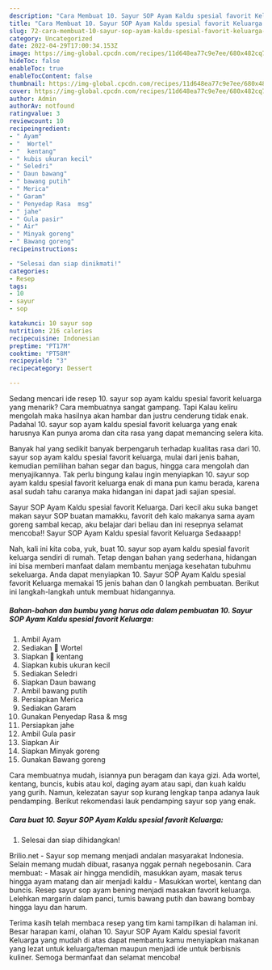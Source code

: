 ```yaml
---
description: "Cara Membuat 10. Sayur SOP Ayam Kaldu spesial favorit Keluarga yang Sempurna, Buat Buka Puasa}"
title: "Cara Membuat 10. Sayur SOP Ayam Kaldu spesial favorit Keluarga yang Sempurna, Buat Buka Puasa}"
slug: 72-cara-membuat-10-sayur-sop-ayam-kaldu-spesial-favorit-keluarga-yang-sempurna-buat-buka-puasa
category: Uncategorized
date: 2022-04-29T17:00:34.153Z
image: https://img-global.cpcdn.com/recipes/11d648ea77c9e7ee/680x482cq70/10-sayur-sop-ayam-kaldu-spesial-favorit-keluarga-foto-resep-utama.jpg
hideToc: false
enableToc: true
enableTocContent: false
thumbnail: https://img-global.cpcdn.com/recipes/11d648ea77c9e7ee/680x482cq70/10-sayur-sop-ayam-kaldu-spesial-favorit-keluarga-foto-resep-utama.jpg
cover: https://img-global.cpcdn.com/recipes/11d648ea77c9e7ee/680x482cq70/10-sayur-sop-ayam-kaldu-spesial-favorit-keluarga-foto-resep-utama.jpg
author: Admin
authorAv: notfound
ratingvalue: 3
reviewcount: 10
recipeingredient:
- " Ayam"
- "  Wortel"
- "  kentang"
- " kubis ukuran kecil"
- " Seledri"
- " Daun bawang"
- " bawang putih"
- " Merica"
- " Garam"
- " Penyedap Rasa  msg"
- " jahe"
- " Gula pasir"
- " Air"
- " Minyak goreng"
- " Bawang goreng"
recipeinstructions:

- "Selesai dan siap dinikmati!"
categories:
- Resep
tags:
- 10
- sayur
- sop

katakunci: 10 sayur sop 
nutrition: 216 calories
recipecuisine: Indonesian
preptime: "PT17M"
cooktime: "PT58M"
recipeyield: "3"
recipecategory: Dessert

---
```



Sedang mencari ide resep 10. sayur sop ayam kaldu spesial favorit keluarga yang menarik? Cara membuatnya sangat gampang. Tapi Kalau keliru mengolah maka hasilnya akan hambar dan justru cenderung tidak enak. Padahal 10. sayur sop ayam kaldu spesial favorit keluarga yang enak harusnya Kan punya aroma dan cita rasa yang dapat memancing selera kita.


Banyak hal yang sedikit banyak berpengaruh terhadap kualitas rasa dari 10. sayur sop ayam kaldu spesial favorit keluarga, mulai dari jenis bahan, kemudian pemilihan bahan segar dan bagus, hingga cara mengolah dan menyajikannya. Tak perlu bingung kalau ingin menyiapkan 10. sayur sop ayam kaldu spesial favorit keluarga enak di mana pun kamu berada, karena asal sudah tahu caranya maka hidangan ini dapat jadi sajian spesial.

Sayur SOP Ayam Kaldu spesial favorit Keluarga. Dari kecil aku suka banget makan sayur SOP buatan mamakku, favorit deh kalo makanya sama ayam goreng sambal kecap, aku belajar dari beliau dan ini resepnya selamat mencoba!! Sayur SOP Ayam Kaldu spesial favorit Keluarga Sedaaapp!


Nah, kali ini kita coba, yuk, buat 10. sayur sop ayam kaldu spesial favorit keluarga sendiri di rumah. Tetap dengan bahan yang sederhana, hidangan ini bisa memberi manfaat dalam membantu menjaga kesehatan tubuhmu sekeluarga. Anda dapat menyiapkan 10. Sayur SOP Ayam Kaldu spesial favorit Keluarga memakai 15 jenis bahan dan 0 langkah pembuatan. Berikut ini langkah-langkah untuk membuat hidangannya.

<!--inarticleads1-->

##### Bahan-bahan dan bumbu yang harus ada dalam pembuatan 10. Sayur SOP Ayam Kaldu spesial favorit Keluarga:

1. Ambil  Ayam
1. Sediakan  🥕 Wortel
1. Siapkan  🥔 kentang
1. Siapkan  kubis ukuran kecil
1. Sediakan  Seledri
1. Siapkan  Daun bawang
1. Ambil  bawang putih
1. Persiapkan  Merica
1. Sediakan  Garam
1. Gunakan  Penyedap Rasa &amp; msg
1. Persiapkan  jahe
1. Ambil  Gula pasir
1. Siapkan  Air
1. Siapkan  Minyak goreng
1. Gunakan  Bawang goreng


Cara membuatnya mudah, isiannya pun beragam dan kaya gizi. Ada wortel, kentang, buncis, kubis atau kol, daging ayam atau sapi, dan kuah kaldu yang gurih. Namun, kelezatan sayur sop kurang lengkap tanpa adanya lauk pendamping. Berikut rekomendasi lauk pendamping sayur sop yang enak. 

<!--inarticleads2-->

##### Cara buat 10. Sayur SOP Ayam Kaldu spesial favorit Keluarga:


1. Selesai dan siap dihidangkan!

Brilio.net - Sayur sop memang menjadi andalan masyarakat Indonesia. Selain memang mudah dibuat, rasanya nggak pernah negebosanin. Cara membuat: - Masak air hingga mendidih, masukkan ayam, masak terus hingga ayam matang dan air menjadi kaldu - Masukkan wortel, kentang dan buncis. Resep sayur sop ayam bening menjadi masakan favorit keluarga. Lelehkan margarin dalam panci, tumis bawang putih dan bawang bombay hingga layu dan harum. 

Terima kasih telah membaca resep yang tim kami tampilkan di halaman ini. Besar harapan kami, olahan 10. Sayur SOP Ayam Kaldu spesial favorit Keluarga yang mudah di atas dapat membantu kamu menyiapkan makanan yang lezat untuk keluarga/teman maupun menjadi ide untuk berbisnis kuliner. Semoga bermanfaat dan selamat mencoba!
